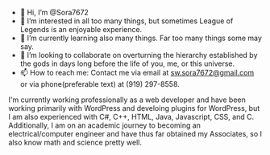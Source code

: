 - 👋 Hi, I’m @Sora7672
- 👀 I’m interested in all too many things, but sometimes League of Legends is an enjoyable experience.
- 🌱 I’m currently learning also many things. Far too many things some may say.
- 💞️ I’m looking to collaborate on overturning the hierarchy established by the gods in days long before the life of you, me, or this universe.
- 📫 How to reach me: Contact me via email at sw.sora7672@gmail.com or via phone(preferable text) at (919) 297-8558.

I'm currently working professionally as a web developer and have been working primarily with WordPress and develoing plugins for WordPress, but I am also experienced with
C#, C++, HTML, Java, Javascript, CSS, and C. Additionally, I am on an academic journey to becoming an electrical/computer engineer and have thus far obtained my Associates,
so I also know math and science pretty well.
